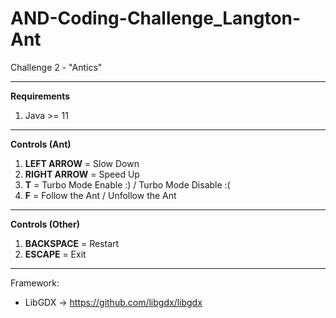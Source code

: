# AND-Coding-Challenge_Langton-Ant
Challenge 2 - "Antics"

---

<b>Requirements</b>

1. Java >= 11

---

<b>Controls (Ant)</b>

1. <b>LEFT ARROW</b> = Slow Down
2. <b>RIGHT ARROW</b> = Speed Up
3. <b>T</b> = Turbo Mode Enable :) / Turbo Mode Disable :(
4. <b>F</b> = Follow the Ant / Unfollow the Ant

---

<b>Controls (Other)</b>

1. <b>BACKSPACE</b> = Restart
2. <b>ESCAPE</b> = Exit

---

Framework: 
  - LibGDX -> https://github.com/libgdx/libgdx

